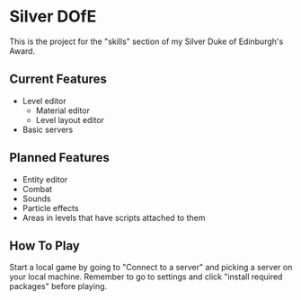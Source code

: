 # Silver DOfE
This is the project for the "skills" section of my Silver Duke of Edinburgh's Award.

## Current Features
* Level editor
  * Material editor
  * Level layout editor
* Basic servers

## Planned Features
* Entity editor
* Combat
* Sounds
* Particle effects
* Areas in levels that have scripts attached to them

## How To Play
Start a local game by going to "Connect to a server" and picking a server on your local machine. Remember to go to settings and click "install required packages" before playing.

